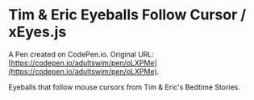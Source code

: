 # Tim & Eric Eyeballs Follow Cursor / xEyes.js

A Pen created on CodePen.io. Original URL: [https://codepen.io/adultswim/pen/oLXPMe](https://codepen.io/adultswim/pen/oLXPMe).

Eyeballs that follow mouse cursors from Tim & Eric's Bedtime Stories.